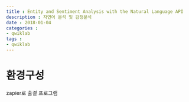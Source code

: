 ```yaml
---
title : Entity and Sentiment Analysis with the Natural Language API
description : 자연어 분석 및 감정분석
date : 2018-01-04
categories :
- qwiklab
tags :
- qwiklab
---
```


# 환경구성
zapier로 출결 프로그램
